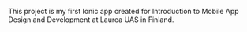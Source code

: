 This project is my first Ionic app created for Introduction to Mobile App Design and Development at Laurea UAS in Finland.
